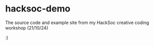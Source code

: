 # hacksoc-demo

The source code and example site from my HackSoc creative coding workshop (21/10/24)

:)

